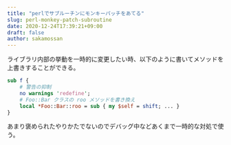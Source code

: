 ```yaml
---
title: "perlでサブルーチンにモンキーパッチをあてる"
slug: perl-monkey-patch-subroutine
date: 2020-12-24T17:39:21+09:00
draft: false
author: sakamossan
---
```


ライブラリ内部の挙動を一時的に変更したい時、以下のように書いてメソッドを上書きすることができる。

```perl
sub f {
    # 警告の抑制
    no warnings 'redefine';
    # Foo::Bar クラスの roo メソッドを書き換え
    local *Foo::Bar::roo = sub { my $self = shift; ... }
}
```

あまり褒められたやりかたでないのでデバッグ中などあくまで一時的な対処で使う。
